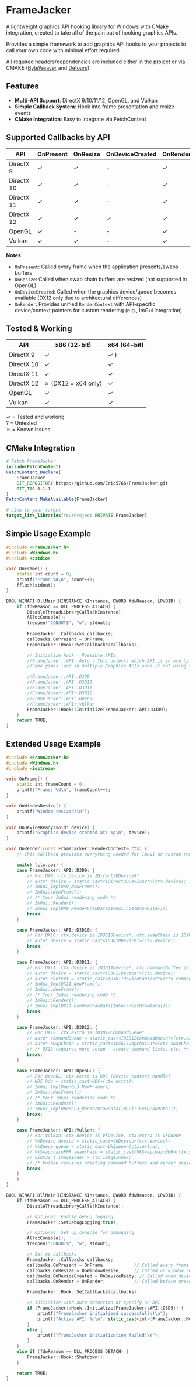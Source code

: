 # FrameJacker
A lightweight graphics API hooking library for Windows with CMake integration, created to take all of the pain out of hooking graphics APIs.

Provides a simple framework to add graphics API hooks to your projects to call your own code with minimal effort required.

All required headers/dependencies are included either in the project or via CMAKE ([ByteWeaver](https://github.com/0xKate/ByteWeaver/) and [Detours](https://github.com/microsoft/Detours))

## Features
- **Multi-API Support**: DirectX 9/10/11/12, OpenGL, and Vulkan
- **Simple Callback System**: Hook into frame presentation and resize events
- **CMake Integration**: Easy to integrate via FetchContent

## Supported Callbacks by API

| API | OnPresent | OnResize | OnDeviceCreated | OnRender |
|-----|-----------|----------|-----------------|----------|
| DirectX 9 | ✓ | ✓ | - | ✓ |
| DirectX 10 | ✓ | ✓ | - | ✓ |
| DirectX 11 | ✓ | ✓ | - | ✓ |
| DirectX 12 | ✓ | ✓ | ✓ | ✓ |
| OpenGL | ✓ | - | - | ✓ |
| Vulkan | ✓ | ✓ | - | ✓ |

**Notes:**
- `OnPresent`: Called every frame when the application presents/swaps buffers
- `OnResize`: Called when swap chain buffers are resized (not supported in OpenGL)
- `OnDeviceCreated`: Called when the graphics device/queue becomes available (DX12 only due to architectural differences)
- `OnRender`: Provides unified `RenderContext` with API-specific device/context pointers for custom rendering (e.g., ImGui integration)

## Tested & Working
| API | x86 (32-bit) | x64 (64-bit) |
|-----|--------------|--------------|
| DirectX 9 | ✓ | ✓ ) |
| DirectX 10 | ✓ | ✓ |
| DirectX 11 | ✓  | ✓ |
| DirectX 12 | ✗ (DX12 = x64 only) | ✓ |
| OpenGL | ✓ | ✓ |
| Vulkan | ✓ | ✓ |


✓ = Tested and working  
? = Untested  
✗ = Known issues


## CMake Integration
```cmake
# Fetch FrameJacker
include(FetchContent)
FetchContent_Declare(
    FrameJacker
    GIT_REPOSITORY https://github.com/Eric5766/FrameJacker.git
    GIT_TAG 0.1.1
)
FetchContent_MakeAvailable(FrameJacker)

# Link to your target
target_link_libraries(YourProject PRIVATE FrameJacker)
```

## Simple Usage Example

```cpp
#include <FrameJacker.h>
#include <Windows.h>
#include <cstdio>

void OnFrame() {
    static int count = 0;
    printf("Frame %d\n", count++);
    fflush(stdout);
}

BOOL WINAPI DllMain(HINSTANCE hInstance, DWORD fdwReason, LPVOID) {
    if (fdwReason == DLL_PROCESS_ATTACH) {
        DisableThreadLibraryCalls(hInstance);
        AllocConsole();
        freopen("CONOUT$", "w", stdout);
        
        FrameJacker::Callbacks callbacks;
        callbacks.OnPresent = OnFrame;
        FrameJacker::Hook::SetCallbacks(callbacks);

        // Initialize hook - Possible APIs:
        //FrameJacker::API::Auto - This detects which API is in use by checking loaded DLLs. Warning -
        //Some games load in multiple Graphics APIs even if not using them, so generally it'll always be better to specify the one you are using.

        //FrameJacker::API::D3D9
        //FrameJacker::API::D3D10
        //FrameJacker::API::D3D11
        //FrameJacker::API::D3D12
        //FrameJacker::API::OpenGL
        //FrameJacker::API::Vulkan
        FrameJacker::Hook::Initialize(FrameJacker::API::D3D9);
    }
    return TRUE;
}
```

## Extended Usage Example

```cpp
#include <FrameJacker.h>
#include <Windows.h>
#include <iostream>

void OnFrame() {
    static int frameCount = 0;
    printf("Frame: %d\n", frameCount++);
}

void OnWindowResize() {
    printf("Window resized!\n");
}

void OnDeviceReady(void* device) {
    printf("Graphics device created at: %p\n", device);
}

void OnRender(const FrameJacker::RenderContext& ctx) {
    // This callback provides everything needed for ImGui or custom rendering

    switch (ctx.api) {
    case FrameJacker::API::D3D9: {
        // For DX9: ctx.device is IDirect3DDevice9*
        // auto* device = static_cast<IDirect3DDevice9*>(ctx.device);
        // ImGui_ImplDX9_NewFrame();
        // ImGui::NewFrame();
        // /* Your ImGui rendering code */
        // ImGui::Render();
        // ImGui_ImplDX9_RenderDrawData(ImGui::GetDrawData());
        break;
    }

    case FrameJacker::API::D3D10: {
        // For DX10: ctx.device is ID3D10Device*, ctx.swapChain is IDXGISwapChain*
        // auto* device = static_cast<ID3D10Device*>(ctx.device);
        break;
    }

    case FrameJacker::API::D3D11: {
        // For DX11: ctx.device is ID3D11Device*, ctx.commandBuffer is ID3D11DeviceContext*
        // auto* device = static_cast<ID3D11Device*>(ctx.device);
        // auto* context = static_cast<ID3D11DeviceContext*>(ctx.commandBuffer);
        // ImGui_ImplDX11_NewFrame();
        // ImGui::NewFrame();
        // /* Your ImGui rendering code */
        // ImGui::Render();
        // ImGui_ImplDX11_RenderDrawData(ImGui::GetDrawData());
        break;
    }

    case FrameJacker::API::D3D12: {
        // For DX12: ctx.extra is ID3D12CommandQueue*
        // auto* commandQueue = static_cast<ID3D12CommandQueue*>(ctx.extra);
        // auto* swapChain = static_cast<IDXGISwapChain3*>(ctx.swapChain);
        // /* DX12 requires more setup - create command lists, etc. */
        break;
    }

    case FrameJacker::API::OpenGL: {
        // For OpenGL: ctx.extra is HDC (device context handle)
        // HDC hdc = static_cast<HDC>(ctx.extra);
        // ImGui_ImplOpenGL3_NewFrame();
        // ImGui::NewFrame();
        // /* Your ImGui rendering code */
        // ImGui::Render();
        // ImGui_ImplOpenGL3_RenderDrawData(ImGui::GetDrawData());
        break;
    }

    case FrameJacker::API::Vulkan: {
        // For Vulkan: ctx.device is VkDevice, ctx.extra is VkQueue
        // VkDevice device = static_cast<VkDevice>(ctx.device);
        // VkQueue queue = static_cast<VkQueue>(ctx.extra);
        // VkSwapchainKHR swapchain = static_cast<VkSwapchainKHR>(ctx.swapChain);
        // uint32_t imageIndex = ctx.imageIndex;
        // /* Vulkan requires creating command buffers and render passes */
        break;
    }
    }
}

BOOL WINAPI DllMain(HINSTANCE hInstance, DWORD fdwReason, LPVOID) {
    if (fdwReason == DLL_PROCESS_ATTACH) {
        DisableThreadLibraryCalls(hInstance);

        // Optional: Enable debug logging
        FrameJacker::SetDebugLogging(true);

        // Optional: Set up console for debugging
        AllocConsole();
        freopen("CONOUT$", "w", stdout);

        // Set up callbacks
        FrameJacker::Callbacks callbacks;
        callbacks.OnPresent = OnFrame;           // Called every frame
        callbacks.OnResize = OnWindowResize;     // Called on window resize
        callbacks.OnDeviceCreated = OnDeviceReady; // Called when device is created
        callbacks.OnRender = OnRender;           // Called before present with render context

        FrameJacker::Hook::SetCallbacks(callbacks);

        // Initialize with auto-detection or specify an API
        if (FrameJacker::Hook::Initialize(FrameJacker::API::D3D9)) {
            printf("FrameJacker initialized successfully!\n");
            printf("Active API: %d\n", static_cast<int>(FrameJacker::Hook::GetActiveAPI()));
        }
        else {
            printf("FrameJacker initialization failed!\n");
        }
    }
    else if (fdwReason == DLL_PROCESS_DETACH) {
        FrameJacker::Hook::Shutdown();
    }

    return TRUE;
}
```


